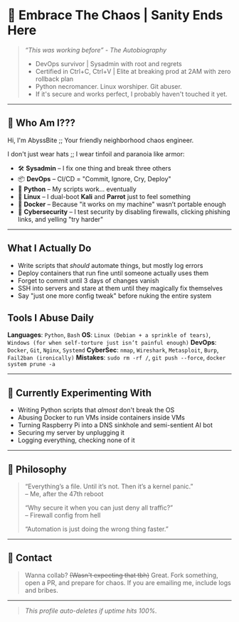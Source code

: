 # 🧨 Embrace The Chaos | Sanity Ends Here

> _“This was working before” - The Autobiography_
> - DevOps survivor | Sysadmin with root and regrets
> - Certified in Ctrl+C, Ctrl+V | Elite at breaking prod at 2AM with zero rollback plan
> - Python necromancer. Linux worshiper. Git abuser.
> - If it's secure and works perfect, I probably haven't touched it yet.

---
## 🤡 Who Am I???

Hi, I'm AbyssBite ;; Your friendly neighborhood chaos engineer.

I don't just wear hats ;; I wear tinfoil and paranoia like armor:
- 🛠️ **Sysadmin** – I fix one thing and break three others  
- 📦 **DevOps** – CI/CD = "Commit, Ignore, Cry, Deploy"  
- 🐍 **Python** – My scripts work... eventually  
- 🐧 **Linux** – I dual-boot **Kali** and **Parrot** just to feel something  
- 🐳 **Docker** – Because "it works on my machine" wasn’t portable enough  
- 🔐 **Cybersecurity** – I test security by disabling firewalls, clicking phishing links, and yelling "try harder"

---
## What I Actually Do

- Write scripts that *should* automate things, but mostly log errors
- Deploy containers that run fine until someone actually uses them
- Forget to commit until 3 days of changes vanish
- SSH into servers and stare at them until they magically fix themselves
- Say "just one more config tweak" before nuking the entire system

## Tools I Abuse Daily

**Languages**: `Python`, `Bash`
**OS**: `Linux (Debian + a sprinkle of tears)`, `Windows (for when self-torture just isn’t painful enough)`
**DevOps**: `Docker`, `Git`, `Nginx`, `Systemd`
**CyberSec**: `nmap`, `Wireshark`, `Metasploit`, `Burp`, `Fail2ban (ironically)`
**Mistakes**: `sudo rm -rf /`, `git push --force`, `docker system prune -a`

---

## 🧪 Currently Experimenting With

- Writing Python scripts that *almost* don't break the OS  
- Abusing Docker to run VMs inside containers inside VMs  
- Turning Raspberry Pi into a DNS sinkhole and semi-sentient AI bot  
- Securing my server by unplugging it  
- Logging everything, checking none of it

---

## 🧠 Philosophy

> “Everything’s a file. Until it’s not. Then it’s a kernel panic.”  
> – Me, after the 47th reboot
>
>“Why secure it when you can just deny all traffic?”  
> – Firewall config from hell
>
> “Automation is just doing the wrong thing faster.”

---

## 🧃 Contact

> Wanna collab? ~~(Wasn't expecting that tbh)~~
> Great. Fork something, open a PR, and prepare for chaos.
> If you are emailing me, include logs and bribes.

---

> _This profile auto-deletes if uptime hits 100%._
<!--
**AbyssBite/AbyssBite** is a ✨ _special_ ✨ repository because its `README.md` (this file) appears on your GitHub profile.

Here are some ideas to get you started:

- 🔭 I’m currently working on ...
- 🌱 I’m currently learning ...
- 👯 I’m looking to collaborate on ...
- 🤔 I’m looking for help with ...
- 💬 Ask me about ...
- 📫 How to reach me: ...
- 😄 Pronouns: ...
- ⚡ Fun fact: ...
-->
